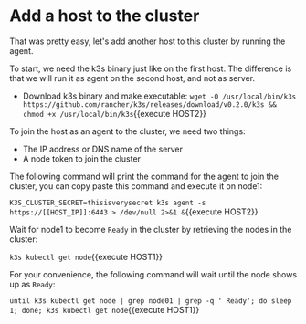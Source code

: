 # Add a host to the cluster

That was pretty easy, let's add another host to this cluster by running the agent.

To start, we need the k3s binary just like on the first host. The difference is that we will run it as agent on the second host, and not as server.

* Download k3s binary and make executable:
`wget -O /usr/local/bin/k3s https://github.com/rancher/k3s/releases/download/v0.2.0/k3s && chmod +x /usr/local/bin/k3s`{{execute HOST2}}

To join the host as an agent to the cluster, we need two things:

* The IP address or DNS name of the server
* A node token to join the cluster

The following command will print the command for the agent to join the cluster, you can copy paste this command and execute it on node1:

`K3S_CLUSTER_SECRET=thisisverysecret k3s agent -s https://[[HOST_IP]]:6443 > /dev/null 2>&1 &`{{execute HOST2}}

Wait for node1 to become `Ready` in the cluster by retrieving the nodes in the cluster:

`k3s kubectl get node`{{execute HOST1}}

For your convenience, the following command will wait until the node shows up as `Ready`:

`until k3s kubectl get node | grep node01 | grep -q ' Ready'; do sleep 1; done; k3s kubectl get node`{{execute HOST1}}
